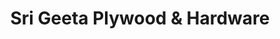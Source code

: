 ---
title: "Sri Geeta Plywood & Hardware"
url: /hyderabad/sri-geeta-plywood-und-hardware/
shop: Eisenwaren
---